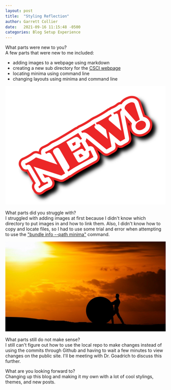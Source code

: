 ```yaml
---
layout: post
title:  "Styling Reflection"
author: Garrett Collier
date:   2021-09-16 11:15:48 -0500
categories: Blog Setup Experience
---
```

What parts were new to you? <br>
A few parts that were new to me included:
- adding images to a webpage using markdown
- creating a new sub directory for the [CSCI webpage](https://hendrix-cs.github.io/csci340/)
- locating minima using command line
- changing layouts using minima and command line

![NEW](./post_pictures/New.png)

What parts did you struggle with? <br>
I struggled with adding images at first because I didn't know which directory to put images in and how to link them. Also, I didn't know how to copy and locate files, so I had to use some trial and error when attempting to use the ["bundle info --path minima"](https://jekyllrb.com/docs/themes/) command.

![Pushing a rock](./post_pictures/rock_pushing.jpg)

What parts still do not make sense? <br>
I still can't figure out how to use the local repo to make changes instead of using the commits through Github and having to wait a few minutes to view changes on the public site. I'll be meeting with Dr. Goadrich to discuss this further.

What are you looking forward to? <br>
Changing up this blog and making it my own with a lot of cool stylings, themes, and new posts.
